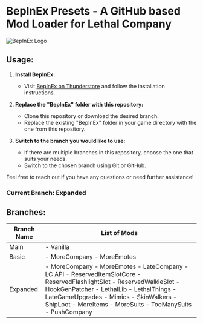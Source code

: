 # BepInEx Presets - A GitHub based Mod Loader for Lethal Company

![BepInEx Logo](https://avatars2.githubusercontent.com/u/39589027?s=256)

## Usage:

1. **Install BepInEx:**
   - Visit [BepInEx on Thunderstore](https://thunderstore.io/c/lethal-company/p/BepInEx/BepInExPack/) and follow the installation instructions.

2. **Replace the "BepInEx" folder with this repository:**
   - Clone this repository or download the desired branch.
   - Replace the existing "BepInEx" folder in your game directory with the one from this repository.

3. **Switch to the branch you would like to use:**
   - If there are multiple branches in this repository, choose the one that suits your needs.
   - Switch to the chosen branch using Git or GitHub.

Feel free to reach out if you have any questions or need further assistance!

### Current Branch: **Expanded**

## Branches:
| Branch Name | List of Mods                           |
|-------------|----------------------------------------|
| Main        | - Vanilla                              |
| Basic   | - MoreCompany - MoreEmotes|
| Expanded   | - MoreCompany - MoreEmotes - LateCompany - LC API - ReservedItemSlotCore - ReservedFlashlightSlot - ReservedWalkieSlot - HookGenPatcher - LethalLib - LethalThings - LateGameUpgrades - Mimics - SkinWalkers - ShipLoot - MoreItems - MoreSuits - TooManySuits - PushCompany|
